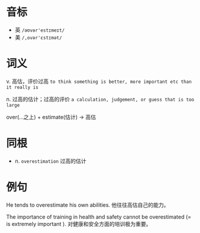 # 音标

- 英 `/əʊvər'estɪmeɪt/`
- 美 `/,ovər'ɛstɪmət/`

# 词义

v. 高估，评价过高
`to think something is better, more important etc than it really is`

n. 过高的估计；过高的评价
`a calculation, judgement, or guess that is too large`



over(…之上) + estimate(估计) → 高估

# 同根

- n. `overestimation` 过高的估计

# 例句

He tends to overestimate his own abilities.
他往往高估自己的能力。

The importance of training in health and safety cannot be overestimated (= is extremely important ).
对健康和安全方面的培训极为重要。



